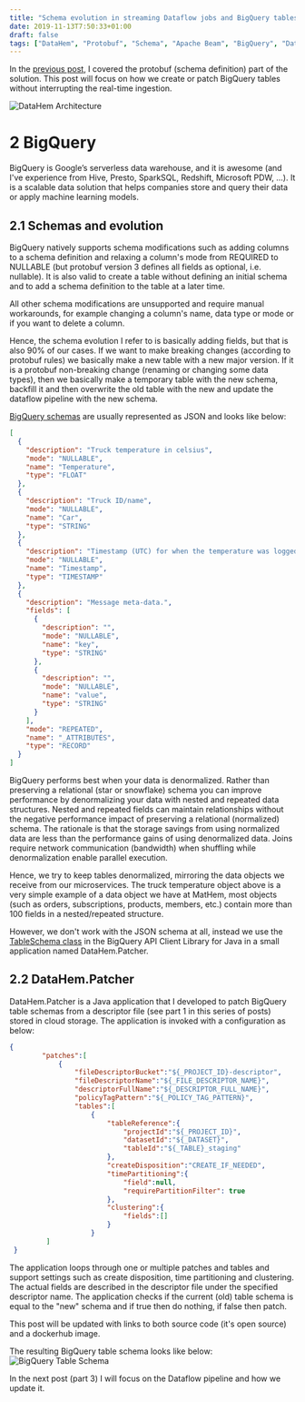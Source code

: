 ```yaml
---
title: "Schema evolution in streaming Dataflow jobs and BigQuery tables, part 2"
date: 2019-11-13T7:50:33+01:00
draft: false
tags: ["DataHem", "Protobuf", "Schema", "Apache Beam", "BigQuery", "Dataflow"]
---
```


In the [previous post](https://robertsahlin.com/schema-evolution-in-streaming-dataflow-jobs-and-bigquery-tables-part-1/), I covered the protobuf (schema definition) part of the solution.  This post will focus on how we create or patch BigQuery tables without interrupting the real-time ingestion.

![DataHem Architecture](/images/datahem_architecture_v2.png)

# 2 BigQuery
BigQuery is Google’s serverless data warehouse, and it is awesome (and I've experience from Hive, Presto, SparkSQL, Redshift, Microsoft PDW, ...). It is a scalable data solution that helps companies store and query their data or apply machine learning models.

## 2.1 Schemas and evolution
BigQuery natively supports schema modifications such as adding columns to a schema definition and relaxing a column's mode from REQUIRED to NULLABLE (but protobuf version 3 defines all fields as optional, i.e. nullable). It is also valid to create a table without defining an initial schema and to add a schema definition to the table at a later time.

All other schema modifications are unsupported and require manual workarounds, for example changing a column's name, data type or mode or if you want to delete a column.

Hence, the schema evolution I refer to is basically adding fields, but that is also 90% of our cases. If we want to make breaking changes (according to protobuf rules) we basically make a new table with a new major version. If it is a protobuf non-breaking change (renaming or changing some data types), then we basically make a temporary table with the new schema, backfill it and then overwrite the old table with the new and update the dataflow pipeline with the new schema.

[BigQuery schemas](https://cloud.google.com/bigquery/docs/schemas) are usually represented as JSON and looks like below:

```json
[
  {
    "description": "Truck temperature in celsius",
    "mode": "NULLABLE",
    "name": "Temperature",
    "type": "FLOAT"
  },
  {
    "description": "Truck ID/name",
    "mode": "NULLABLE",
    "name": "Car",
    "type": "STRING"
  },
  {
    "description": "Timestamp (UTC) for when the temperature was logged.",
    "mode": "NULLABLE",
    "name": "Timestamp",
    "type": "TIMESTAMP"
  },
  {
    "description": "Message meta-data.",
    "fields": [
      {
        "description": "",
        "mode": "NULLABLE",
        "name": "key",
        "type": "STRING"
      },
      {
        "description": "",
        "mode": "NULLABLE",
        "name": "value",
        "type": "STRING"
      }
    ],
    "mode": "REPEATED",
    "name": "_ATTRIBUTES",
    "type": "RECORD"
  }
]
```

BigQuery performs best when your data is denormalized. Rather than preserving a relational (star or snowflake) schema you can improve performance by denormalizing your data with nested and repeated data structures. Nested and repeated fields can maintain relationships without the negative performance impact of preserving a relational (normalized) schema. The rationale is that the storage savings from using normalized data are less than the performance gains of using denormalized data. Joins require network communication (bandwidth) when shuffling while denormalization enable parallel execution.

Hence, we try to keep tables denormalized, mirroring the data objects we receive from our microservices. The truck temperature object above is a very simple example of a data object we have at MatHem, most objects (such as orders, subscriptions, products, members, etc.) contain more than 100 fields in a nested/repeated structure.

However, we don't work with the JSON schema at all, instead we use the [TableSchema class](https://developers.google.com/resources/api-libraries/documentation/bigquery/v2/java/latest/) in the BigQuery API Client Library for Java in a small application named DataHem.Patcher.

## 2.2 DataHem.Patcher
DataHem.Patcher is a Java application that I developed to patch BigQuery table schemas from a descriptor file (see part 1 in this series of posts) stored in cloud storage. The application is invoked with a configuration as below:

```json
{
        "patches":[
            {
                "fileDescriptorBucket":"${_PROJECT_ID}-descriptor",
                "fileDescriptorName":"${_FILE_DESCRIPTOR_NAME}",
                "descriptorFullName":"${_DESCRIPTOR_FULL_NAME}",
                "policyTagPattern":"${_POLICY_TAG_PATTERN}",
                "tables":[
                    {
                        "tableReference":{
                            "projectId":"${_PROJECT_ID}",
                            "datasetId":"${_DATASET}",
                            "tableId":"${_TABLE}_staging"
                        },
                        "createDisposition":"CREATE_IF_NEEDED",
                        "timePartitioning":{
                            "field":null,
                            "requirePartitionFilter": true
                        },
                        "clustering":{
                            "fields":[]
                        }
                    }
         ]
 }
```
The application loops through one or multiple patches and tables and support settings such as create disposition, time partitioning and clustering. The actual fields are described in the descriptor file under the specified descriptor name. The application checks if the current (old) table schema is equal to the "new" schema and if true then do nothing, if false then patch.

This post will be updated with links to both source code (it's open source) and a dockerhub image.

The resulting BigQuery table schema looks like below:
![BigQuery Table Schema](/images/bigquery_table_schema.png)

In the next post (part 3) I will focus on the Dataflow pipeline and how we update it.

